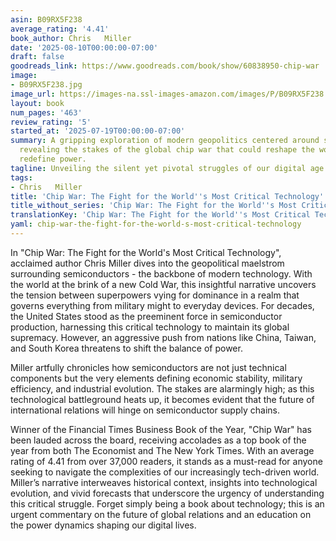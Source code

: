 ```yaml
---
asin: B09RX5F238
average_rating: '4.41'
book_author: Chris   Miller
date: '2025-08-10T00:00:00-07:00'
draft: false
goodreads_link: https://www.goodreads.com/book/show/60838950-chip-war
image:
- B09RX5F238.jpg
image_url: https://images-na.ssl-images-amazon.com/images/P/B09RX5F238.01._SCLZZZZZZZ.jpg
layout: book
num_pages: '463'
review_rating: '5'
started_at: '2025-07-19T00:00:00-07:00'
summary: A gripping exploration of modern geopolitics centered around semiconductors,
  revealing the stakes of the global chip war that could reshape the world order and
  redefine power.
tagline: Unveiling the silent yet pivotal struggles of our digital age.
tags:
- Chris   Miller
title: 'Chip War: The Fight for the World''s Most Critical Technology'
title_without_series: 'Chip War: The Fight for the World''s Most Critical Technology'
translationKey: 'Chip War: The Fight for the World''s Most Critical Technology-B09RX5F238'
yaml: chip-war-the-fight-for-the-world-s-most-critical-technology
---
```


In "Chip War: The Fight for the World's Most Critical Technology", acclaimed author Chris Miller dives into the geopolitical maelstrom surrounding semiconductors - the backbone of modern technology. With the world at the brink of a new Cold War, this insightful narrative uncovers the tension between superpowers vying for dominance in a realm that governs everything from military might to everyday devices. For decades, the United States stood as the preeminent force in semiconductor production, harnessing this critical technology to maintain its global supremacy. However, an aggressive push from nations like China, Taiwan, and South Korea threatens to shift the balance of power.

Miller artfully chronicles how semiconductors are not just technical components but the very elements defining economic stability, military efficiency, and industrial evolution. The stakes are alarmingly high; as this technological battleground heats up, it becomes evident that the future of international relations will hinge on semiconductor supply chains.

Winner of the Financial Times Business Book of the Year, "Chip War" has been lauded across the board, receiving accolades as a top book of the year from both The Economist and The New York Times. With an average rating of 4.41 from over 37,000 readers, it stands as a must-read for anyone seeking to navigate the complexities of our increasingly tech-driven world. Miller’s narrative interweaves historical context, insights into technological evolution, and vivid forecasts that underscore the urgency of understanding this critical struggle. Forget simply being a book about technology; this is an urgent commentary on the future of global relations and an education on the power dynamics shaping our digital lives.